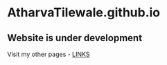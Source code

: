 # AtharvaTilewale.github.io

## Website is under development

Visit my other pages - [LINKS](https://atharvatilewale.github.io/links/)
